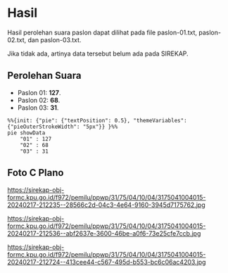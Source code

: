 # Hasil

Hasil perolehan suara paslon dapat dilihat pada file paslon-01.txt, paslon-02.txt, dan paslon-03.txt.

Jika tidak ada, artinya data tersebut belum ada pada SIREKAP.

## Perolehan Suara

 * Paslon 01: **127**.
 * Paslon 02: **68**.
 * Paslon 03: **31**.

```mermaid
%%{init: {"pie": {"textPosition": 0.5}, "themeVariables": {"pieOuterStrokeWidth": "5px"}} }%%
pie showData
    "01" : 127
    "02" : 68
    "03" : 31
```
## Foto C Plano

https://sirekap-obj-formc.kpu.go.id/f972/pemilu/ppwp/31/75/04/10/04/3175041004015-20240217-212235--28566c2d-04c3-4e64-9160-3945d7175762.jpg

https://sirekap-obj-formc.kpu.go.id/f972/pemilu/ppwp/31/75/04/10/04/3175041004015-20240217-212536--abf2637e-3600-46be-a0f6-73e25cfe7ccb.jpg

https://sirekap-obj-formc.kpu.go.id/f972/pemilu/ppwp/31/75/04/10/04/3175041004015-20240217-212724--413cee44-c567-495d-b553-bc6c06ac4203.jpg
